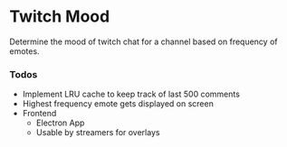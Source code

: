 # Twitch Mood

Determine the mood of twitch chat for a channel based on frequency of emotes.

### Todos
- Implement LRU cache to keep track of last 500 comments
- Highest frequency emote gets displayed on screen
- Frontend
  - Electron App
  - Usable by streamers for overlays